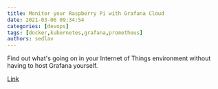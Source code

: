 ```yaml
---
title: Monitor your Raspberry Pi with Grafana Cloud 
date: 2021-03-06 09:34:54
categories: [devops]
tags: [docker,kubernetes,grafana,prometheus]
authors: sedlav
---
```


Find out what's going on in your Internet of Things environment without having to host Grafana yourself.

[Link](https://opensource.com/article/21/3/raspberry-pi-grafana-cloud)
